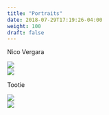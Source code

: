 ```yaml
---
title: "Portraits"
date: 2018-07-29T17:19:26-04:00
weight: 100
draft: false
---
```

<link href="/styles/common.css" rel="stylesheet">

<div class="content-shadow-container name-container">
    <p>Nico Vergara</p>
</div>

<div class="content-shadow-container">
    <img src = "https://imagizer.imageshack.com/v2/640x480q90/923/E1u286.jpg"/>
</div>

<div class="content-shadow-container">
    <img src = "https://imagizer.imageshack.com/v2/640x480q90/921/C25jAg.jpg"/>
</div>

<div class="content-shadow-container name-container">
    <p>Tootie</p>
</div>


<div class="content-shadow-container">
    <img src = "https://imagizer.imageshack.com/v2/640x480q90/924/ogi9Pi.jpg"/>
</div>

<div class="content-shadow-container">
    <img src = "https://imagizer.imageshack.com/v2/640x480q90/922/h1WNgy.jpg"/>
</div>